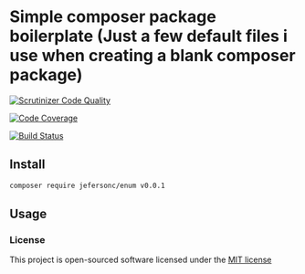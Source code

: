 # Simple composer package boilerplate (Just a few default files i use when creating a blank composer package)
[![Scrutinizer Code Quality](https://scrutinizer-ci.com/g/JefersonC/Enum/badges/quality-score.png?b=master)](https://scrutinizer-ci.com/g/JefersonC/Enum/?branch=master)

[![Code Coverage](https://scrutinizer-ci.com/g/JefersonC/Enum/badges/coverage.png?b=master)](https://scrutinizer-ci.com/g/JefersonC/Enum/?branch=master)

[![Build Status](https://scrutinizer-ci.com/g/JefersonC/Enum/badges/build.png?b=master)](https://scrutinizer-ci.com/g/JefersonC/Enum/build-status/master)

## Install
```bash
composer require jefersonc/enum v0.0.1
```

## Usage



### License

This project is open-sourced software licensed under the [MIT license](http://opensource.org/licenses/MIT)
